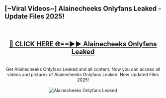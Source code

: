 <h2>[~Viral Videos~] Alainecheeks Onlyfans Leaked - Update Files 2025!</h2>
<br>
<div align="center">
<h2><a href="https://betterlinks.top/A2PfLJ" rel="nofollow">🔴 CLICK HERE 🌐==►► Alainecheeks Onlyfans Leaked</a></h2>
<br>
Get Alainecheeks Onlyfans Leaked and all content. Now you can access all videos and pictures of Alainecheeks Onlyfans Leaked. New Updated Files 2025!
<br>
<br>
<a href="https://betterlinks.top/A2PfLJ" rel="nofollow" data-target="animated-image.originalLink"><img src="https://i.ibb.co.com/WyWwxjT/player-gif2.gif" alt="Alainecheeks Onlyfans Leaked" style="max-width: 100%; display: inline-block;" data-target="animated-image.originalImage"></a>
</div>
<br>
